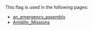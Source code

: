 This flag is used in the following pages:
 - [an_emergency_assembly](../events/an_emergency_assembly.md)
 - [Amldihr_Missions](../missions/Amldihr_Missions.md)
